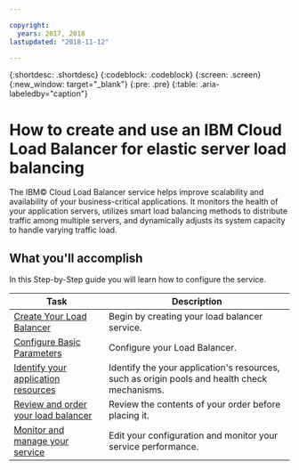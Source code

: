 ```yaml
---

copyright:
  years: 2017, 2018
lastupdated: "2018-11-12"

---
```


{:shortdesc: .shortdesc}
{:codeblock: .codeblock}
{:screen: .screen}
{:new_window: target="_blank"}
{:pre: .pre}
{:table: .aria-labeledby="caption"}

# How to create and use an IBM Cloud Load Balancer for elastic server load balancing
The IBM© Cloud Load Balancer service helps improve scalability and availability of your business-critical applications. It monitors the health of your application servers, utilizes smart load balancing methods to distribute traffic among multiple servers, and dynamically adjusts its system capacity to handle varying traffic load. 

## What you'll accomplish

In this Step-by-Step guide you will learn how to configure the service.   


Task  | Description
------------- | -------------
[Create Your Load Balancer](create-load-balancer.html) | Begin by creating your load balancer service.
[Configure Basic Parameters](begin-lb-config.html) | Configure your Load Balancer.
[Identify your application resources](identify-app-resources.html) | Identify the your application's resources, such as origin pools and health check mechanisms.
[Review and order your load balancer](order-lb.html) | Review the contents of your order before placing it.
[Monitor and manage your service](managing-lb.html) | Edit your configuration and monitor your service performance.